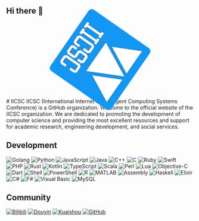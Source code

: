 ## Hi there 👋
<div align="center">
  <img src="/logo.png" alt="IICSC Logo" style="width:200px; height:200px; animation: spin 5s linear infinite; border-radius: 10px; transition: transform 0.3s;">
  <style>
    @keyframes spin {
      from {
        transform: rotate(0deg);
      }
      to {
        transform: rotate(360deg);
      }
    }
    img:hover {
      transform: scale(1.1);
    }
  </style>
</div>
# IICSC
IICSC (International Internet of Intelligent Computing Systems Conference) is a GitHub organization. Welcome to the official website of the IICSC organization. We are dedicated to promoting the development of computer science and providing the most excellent resources and support for academic research, engineering development, and social services.

## Development

![Golang](https://img.shields.io/badge/Golang-placeholder?style=flat-square&logo=go&logoColor=38acd7&labelColor=white&color=38acd7)
![Python](https://img.shields.io/badge/Python-placeholder?style=flat-square&logo=python&logoColor=3776AB&labelColor=white&color=3776AB)
![JavaScript](https://img.shields.io/badge/JavaScript-placeholder?style=flat-square&logo=javascript&logoColor=F7DF1E&labelColor=white&color=F7DF1E)
![Java](https://img.shields.io/badge/Java-placeholder?style=flat-square&logo=javascript&logoColor=007396&labelColor=white&color=007396)
![C++](https://img.shields.io/badge/C++-placeholder?style=flat-square&logo=c%2B%2B&logoColor=00599C&labelColor=white&color=00599C)
![C](https://img.shields.io/badge/C-placeholder?style=flat-square&logo=c&logoColor=A8B9CC&labelColor=white&color=A8B9CC)
![Ruby](https://img.shields.io/badge/Ruby-placeholder?style=flat-square&logo=ruby&logoColor=CC342D&labelColor=white&color=CC342D)
![Swift](https://img.shields.io/badge/Swift-placeholder?style=flat-square&logo=swift&logoColor=F05138&labelColor=white&color=F05138)
![PHP](https://img.shields.io/badge/PHP-placeholder?style=flat-square&logo=php&logoColor=777BB4&labelColor=white&color=777BB4)
![Rust](https://img.shields.io/badge/Rust-placeholder?style=flat-square&logo=rust&logoColor=000000&labelColor=white&color=000000)
![Kotlin](https://img.shields.io/badge/Kotlin-placeholder?style=flat-square&logo=kotlin&logoColor=7F52FF&labelColor=white&color=7F52FF)
![TypeScript](https://img.shields.io/badge/TypeScript-placeholder?style=flat-square&logo=typescript&logoColor=007ACC&labelColor=white&color=007ACC)
![Scala](https://img.shields.io/badge/Scala-placeholder?style=flat-square&logo=scala&logoColor=DC322F&labelColor=white&color=DC322F)
![Perl](https://img.shields.io/badge/Perl-placeholder?style=flat-square&logo=perl&logoColor=39457E&labelColor=white&color=39457E)
![Lua](https://img.shields.io/badge/Lua-placeholder?style=flat-square&logo=lua&logoColor=2C2D72&labelColor=white&color=2C2D72)
![Objective-C](https://img.shields.io/badge/Objective--C-placeholder?style=flat-square&logo=c&logoColor=438EFF&labelColor=white&color=438EFF)
![Dart](https://img.shields.io/badge/Dart-placeholder?style=flat-square&logo=dart&logoColor=0175C2&labelColor=white&color=0175C2)
![Shell](https://img.shields.io/badge/Shell-placeholder?style=flat-square&logo=gnu-bash&logoColor=4EAA25&labelColor=white&color=4EAA25)
![PowerShell](https://img.shields.io/badge/PowerShell-placeholder?style=flat-square&logo=gnometerminal&logoColor=5391FE&labelColor=white&color=5391FE)
![R](https://img.shields.io/badge/R-placeholder?style=flat-square&logo=r&logoColor=276DC3&labelColor=white&color=276DC3)
![MATLAB](https://img.shields.io/badge/MATLAB-placeholder?style=flat-square&logo=matrix&logoColor=FF6F00&labelColor=white&color=FF6F00)
![Assembly](https://img.shields.io/badge/Assembly-placeholder?style=flat-square&logo=assemblyscript&logoColor=6E4C13&labelColor=white&color=6E4C13)
![Haskell](https://img.shields.io/badge/Haskell-placeholder?style=flat-square&logo=haskell&logoColor=5D4F85&labelColor=white&color=5D4F85)
![Elixir](https://img.shields.io/badge/Elixir-placeholder?style=flat-square&logo=elixir&logoColor=4B275F&labelColor=white&color=4B275F)
![C#](https://img.shields.io/badge/C%23-placeholder?style=flat-square&logo=dotnet&logoColor=239120&labelColor=white&color=239120)
![F#](https://img.shields.io/badge/F%23-placeholder?style=flat-square&logo=fsharp&logoColor=378BBA&labelColor=white&color=378BBA)
![Visual Basic](https://img.shields.io/badge/Visual%20Basic-placeholder?style=flat-square&logo=visual-basic&label=VB&logoColor=945DB7&labelColor=white&color=945DB7)
![MySQL](https://img.shields.io/badge/MySQL-placeholder?style=flat-square&logo=mysql&logoColor=003B57&labelColor=white&color=003B57)


## Community
[![Bilibili](https://img.shields.io/badge/Bilibili-00aeec?logo=bilibili&logoColor=white&label=Bilibili)](https://space.bilibili.com/323611141)  [![Douyin](https://img.shields.io/badge/Douyin-E1251B?logo=douyin&logoColor=white&label=Douyin&color=E1251B&labelColor=white)](https://www.douyin.com/user/MS4wLjABAAAALEnmF2GGAYyG241RkQlxVYPIUaqX7uW7qYCUXVyyV_g)  [![Kuaishou](https://img.shields.io/badge/Kuaishou-FF3C00?logo=kuaishou&logoColor=white&label=Kuaishou)](https://www.kuaishou.com/profile/3xtmy9qb83tc94k)  [![GitHub](https://img.shields.io/badge/GitHub-181717?logo=github&logoColor=white&label=GitHub)](https://github.com/WuXiaoMuer)  

